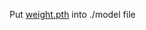 Put [weight.pth](https://drive.google.com/file/d/10I4V4Y1uW7YHNzTL_56fyCRhZbwlnSh6/view?usp=drive_link) into ./model file
